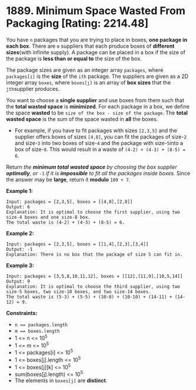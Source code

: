 # 1889. Minimum Space Wasted From Packaging [Rating: 2214.48]

You have `n` packages that you are trying to place in boxes, **one package in each box**. There are `m` suppliers that each produce boxes of **different sizes**(with infinite supply). A package can be placed in a box if the size of the package is **less than or equal to** the size of the box.

The package sizes are given as an integer array `packages`, where `packages[i]` is the **size** of the `ith` package. The suppliers are given as a 2D integer array `boxes`, where `boxes[j]` is an array of **box sizes** that the `jth`supplier produces.

You want to choose a **single supplier** and use boxes from them such that the **total wasted space** is **minimized**. For each package in a box, we define the space **wasted** to be `size of the box - size of the package`. The **total wasted space** is the sum of the space wasted in **all** the boxes.

- For example, if you have to fit packages with sizes `[2,3,5]` and the supplier offers boxes of sizes `[4,8]`, you can fit the packages of size-`2` and size-`3` into two boxes of size-`4` and the package with size-`5`into a box of size-`8`. This would result in a waste of `(4-2) + (4-3) + (8-5) = 6`.

Return *the **minimum total wasted space** by choosing the box supplier **optimally**, or* `-1` *if it is **impossible** to fit all the packages inside boxes.* Since the answer may be **large**, return it **modulo** `109 + 7`.

 

**Example 1:**

```
Input: packages = [2,3,5], boxes = [[4,8],[2,8]]
Output: 6
Explanation: It is optimal to choose the first supplier, using two size-4 boxes and one size-8 box.
The total waste is (4-2) + (4-3) + (8-5) = 6.
```

**Example 2:**

```
Input: packages = [2,3,5], boxes = [[1,4],[2,3],[3,4]]
Output: -1
Explanation: There is no box that the package of size 5 can fit in.
```

**Example 3:**

```
Input: packages = [3,5,8,10,11,12], boxes = [[12],[11,9],[10,5,14]]
Output: 9
Explanation: It is optimal to choose the third supplier, using two size-5 boxes, two size-10 boxes, and two size-14 boxes.
The total waste is (5-3) + (5-5) + (10-8) + (10-10) + (14-11) + (14-12) = 9.
```

 

**Constraints:**

- `n == packages.length`
- `m == boxes.length`
- 1 <= n <= 10<sup>5</sup>
- 1 <= m <= 10<sup>5</sup>
- 1 <= packages[i] <= 10<sup>5</sup>
- 1 <= boxes[j].length <= 10<sup>5</sup>
- 1 <= boxes[j][k] <= 10<sup>5</sup>
- sum(boxes[j].length) <= 10<sup>5</sup>
- The elements in `boxes[j]` are **distinct**.
